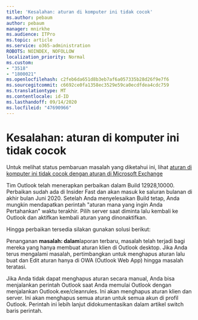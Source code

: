 ```yaml
---
title: 'Kesalahan: aturan di komputer ini tidak cocok'
ms.author: pebaum
author: pebaum
manager: mnirkhe
ms.audience: ITPro
ms.topic: article
ms.service: o365-administration
ROBOTS: NOINDEX, NOFOLLOW
localization_priority: Normal
ms.custom:
- "3518"
- "1800021"
ms.openlocfilehash: c2feb6da651d8b3eb7af6a057335b28d26f9e7f6
ms.sourcegitcommit: c6692ce0fa1358ec3529e59ca0ecdfdea4cdc759
ms.translationtype: MT
ms.contentlocale: id-ID
ms.lasthandoff: 09/14/2020
ms.locfileid: "47690966"
---
```

# <a name="error-the-rules-on-this-computer-do-not-match"></a>Kesalahan: aturan di komputer ini tidak cocok

Untuk melihat status pembaruan masalah yang diketahui ini, lihat [aturan di komputer ini tidak cocok dengan aturan di Microsoft Exchange](https://support.office.com/article/d032e037-b224-429e-b325-633afde9b5f0)

Tim Outlook telah menerapkan perbaikan dalam Build 12928,10000. Perbaikan sudah ada di Insider Fast dan akan masuk ke saluran bulanan di akhir bulan Juni 2020. Setelah Anda menyelesaikan Build tetap, Anda mungkin mendapatkan perintah "aturan mana yang ingin Anda Pertahankan" waktu terakhir. Pilih server saat diminta lalu kembali ke Outlook dan aktifkan kembali aturan yang dinonaktifkan.

Hingga perbaikan tersedia silakan gunakan solusi berikut:

Penanganan **masalah: dalam**laporan terbaru, masalah telah terjadi bagi mereka yang hanya membuat aturan klien di Outlook desktop. Jika Anda terus mengalami masalah, pertimbangkan untuk menghapus aturan lalu buat dan Edit aturan hanya di OWA (Outlook Web App) hingga masalah teratasi.

Jika Anda tidak dapat menghapus aturan secara manual, Anda bisa menjalankan perintah Outlook saat Anda memulai Outlook dengan menjalankan Outlook.exe/cleanrules. Ini akan menghapus aturan klien dan server. Ini akan menghapus semua aturan untuk semua akun di profil Outlook. Perintah ini lebih lanjut didokumentasikan dalam artikel switch baris perintah.

